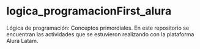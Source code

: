 # logica_programacionFirst_alura
Lógica de programación: Conceptos primordiales. En este repositorio se encuentran las actividades que se estuvieron realizando con la plataforma Alura Latam.

